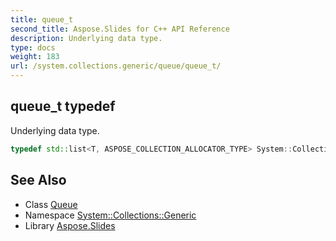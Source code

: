 ```yaml
---
title: queue_t
second_title: Aspose.Slides for C++ API Reference
description: Underlying data type.
type: docs
weight: 183
url: /system.collections.generic/queue/queue_t/
---
```

## queue_t typedef


Underlying data type.

```cpp
typedef std::list<T, ASPOSE_COLLECTION_ALLOCATOR_TYPE> System::Collections::Generic::Queue< T >::queue_t
```

## See Also

* Class [Queue](../)
* Namespace [System::Collections::Generic](../../)
* Library [Aspose.Slides](../../../)